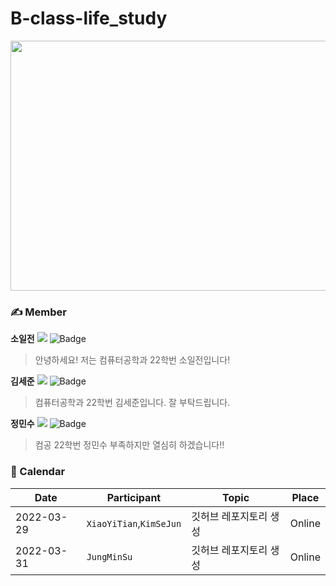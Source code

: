 # B-class-life_study
<img src="https://user-images.githubusercontent.com/101861731/160595087-cd20d4c2-8600-4d0b-8664-407110effe48.jpg" width="1000" height="400"/>

### ✍️ Member
**소일전**
<a href="https://github.com/sevenxyt48"><img src="https://img.shields.io/github/followers/sevenxyt48?label=XIAO YITIAN&style=social"/></a>
![Badge](https://img.shields.io/badge/email-sevenxyt48%40gmail.com-green)
> 안녕하세요! 저는 컴퓨터공학과 22학번 소일전입니다!

**김세준**
<a href="https://github.com/SettleKim"><img src="https://img.shields.io/github/followers/SettleKim?label=SettleKim&style=social"/></a>
![Badge](https://img.shields.io/badge/email-ggsejun777@naver.com-blue)
> 컴퓨터공학과 22학번 김세준입니다. 잘 부탁드립니다.

**정민수**
<a href="https://github.com/MINNNNNNNNNNNNN"><img src="https://img.shields.io/github/followers/MINNNNNNNNNNNNN?label=JungMinsu&style=social"/></a>
![Badge](https://img.shields.io/badge/email-wjdalstn02%40konkuk.ac.kr-lightgrey)
> 컴공 22학번 정민수 부족하지만 열심히 하겠습니다!!


### 📆 Calendar
|Date |Participant|Topic|Place|
|--|--|--|--|
|2022-03-29|`XiaoYiTian`,`KimSeJun`| 깃허브 레포지토리 생성|Online|
|2022-03-31|`JungMinSu`|깃허브 레포지토리 생성|Online|
